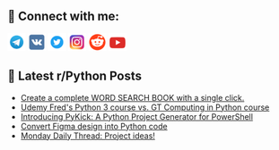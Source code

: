 ## 🔎 Connect with me:
[<img src="https://github.com/bullbesh/bullbesh/blob/main/images/Telegram.png" width="32" height="32" />](https://t.me/bullbesh)
[<img src="https://github.com/bullbesh/bullbesh/blob/main/images/VK.png" width="32" height="32" />](https://vk.com/bullbesh)
[<img src="https://github.com/bullbesh/bullbesh/blob/main/images/Twitter.png" width="32" height="32" />](https://twitter.com/bullbesh1)
[<img src="https://github.com/bullbesh/bullbesh/blob/main/images/Instagram.png" width="32" height="32" />](https://www.instagram.com/bullbesh)
[<img src="https://github.com/bullbesh/bullbesh/blob/main/images/Reddit.png" width="32" height="32" />](https://www.reddit.com/user/bullbesh)
[<img src="https://github.com/bullbesh/bullbesh/blob/main/images/YouTube.png" width="32" height="32" />](https://www.youtube.com/channel/UCtfjRs6uzgq5mfm8S06WTcg)

## 📕 Latest r/Python Posts
<!-- BLOG-POST-LIST:START -->
- [Create a complete WORD SEARCH BOOK with a single click.](https://www.reddit.com/r/Python/comments/1ha82ex/create_a_complete_word_search_book_with_a_single/)
- [Udemy Fred&#39;s Python 3 course vs. GT Computing in Python course](https://www.reddit.com/r/Python/comments/1ha7o5n/udemy_freds_python_3_course_vs_gt_computing_in/)
- [Introducing PyKick: A Python Project Generator for PowerShell](https://www.reddit.com/r/Python/comments/1ha65l9/introducing_pykick_a_python_project_generator_for/)
- [Convert Figma design into Python code](https://www.reddit.com/r/Python/comments/1ha47wt/convert_figma_design_into_python_code/)
- [Monday Daily Thread: Project ideas!](https://www.reddit.com/r/Python/comments/1h9wkuk/monday_daily_thread_project_ideas/)
<!-- BLOG-POST-LIST:END -->
